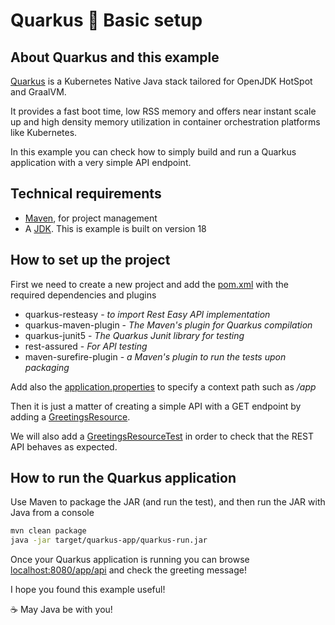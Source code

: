 # Quarkus :wrench: Basic setup

## About Quarkus and this example

[Quarkus](https://quarkus.io/) is a Kubernetes Native Java stack tailored for OpenJDK HotSpot and GraalVM.

It provides a fast boot time, low RSS memory and offers near instant scale up and high density memory utilization in container orchestration platforms like Kubernetes.

In this example you can check how to simply build and run a Quarkus application with a very simple API endpoint.

## Technical requirements

- [Maven](https://maven.apache.org/), for project management
- A [JDK](https://www.oracle.com/java/technologies/downloads). This is example is built on version 18

## How to set up the project

First we need to create a new project and add the [pom.xml](pom.xml) with the required dependencies and plugins
  - quarkus-resteasy - _to import Rest Easy API implementation_
  - quarkus-maven-plugin - _The Maven's plugin for Quarkus compilation_
  - quarkus-junit5 - _The Quarkus Junit library for testing_
  - rest-assured - _For API testing_
  - maven-surefire-plugin - _a Maven's plugin to run the tests upon packaging_

Add also the [application.properties](src/main/resources/application.properties) to specify a context path such as _/app_

Then it is just a matter of creating a simple API with a GET endpoint by adding a  [GreetingsResource](src/main/java/com/codewithhades/quarkus/basicsetup/GreetingsResource.java).

We will also add a [GreetingsResourceTest](src/test/java/com/codewithhades/quarkus/basicsetup/GreetingsResourceTest.java) in order to check that the REST API behaves as expected.

## How to run the Quarkus application

Use Maven to package the JAR (and run the test), and then run the JAR with Java from a console
````bash
mvn clean package  
java -jar target/quarkus-app/quarkus-run.jar
````
Once your Quarkus application is running you can browse [localhost:8080/app/api](http://localhost:8080/app) and check the greeting message!

I hope you found this example useful!

:coffee: May Java be with you!